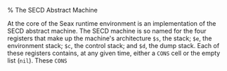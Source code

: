 % The SECD Abstract Machine

At the core of the Seax runtime environment is an implementation of the SECD abstract machine. The SECD machine is so named for the four registers that make up the machine's architecture `$s`, the stack; `$e`, the environment stack; `$c`, the control stack; and `$d`, the dump stack. Each of these registers contains, at any given time, either a `CONS` cell or the empty list (`nil`). These `CONS`